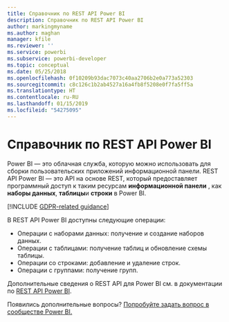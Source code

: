 ```yaml
---
title: Справочник по REST API Power BI
description: Справочник по REST API Power BI
author: markingmyname
ms.author: maghan
manager: kfile
ms.reviewer: ''
ms.service: powerbi
ms.subservice: powerbi-developer
ms.topic: conceptual
ms.date: 05/25/2018
ms.openlocfilehash: 0f10209b93dac7073c40aa2706b2e0a773a52303
ms.sourcegitcommit: c8c126c1b2ab4527a16a4fb8f5208e0f7fa5ff5a
ms.translationtype: HT
ms.contentlocale: ru-RU
ms.lasthandoff: 01/15/2019
ms.locfileid: "54275095"
---
```

# <a name="power-bi-rest-api-reference"></a>Справочник по REST API Power BI

Power BI — это облачная служба, которую можно использовать для сборки пользовательских приложений информационной панели. REST API Power BI — это API на основе REST, который предоставляет программный доступ к таким ресурсам **информационной панели** , как **наборы данных**, **таблицы**и **строки** в Power BI.

[!INCLUDE [GDPR-related guidance](../includes/gdpr-hybrid-note.md)]

В REST API Power BI доступны следующие операции:

* Операции с наборами данных: получение и создание наборов данных.
* Операции с таблицами: получение таблиц и обновление схемы таблицы.
* Операции со строками: добавление и удаление строк.
* Операции с группами: получение групп.

Дополнительные сведения о REST API для Power BI см. в документации по [REST API Power BI](https://docs.microsoft.com/rest/api/power-bi/).

Появились дополнительные вопросы? [Попробуйте задать вопрос в сообществе Power BI.](http://community.powerbi.com/)